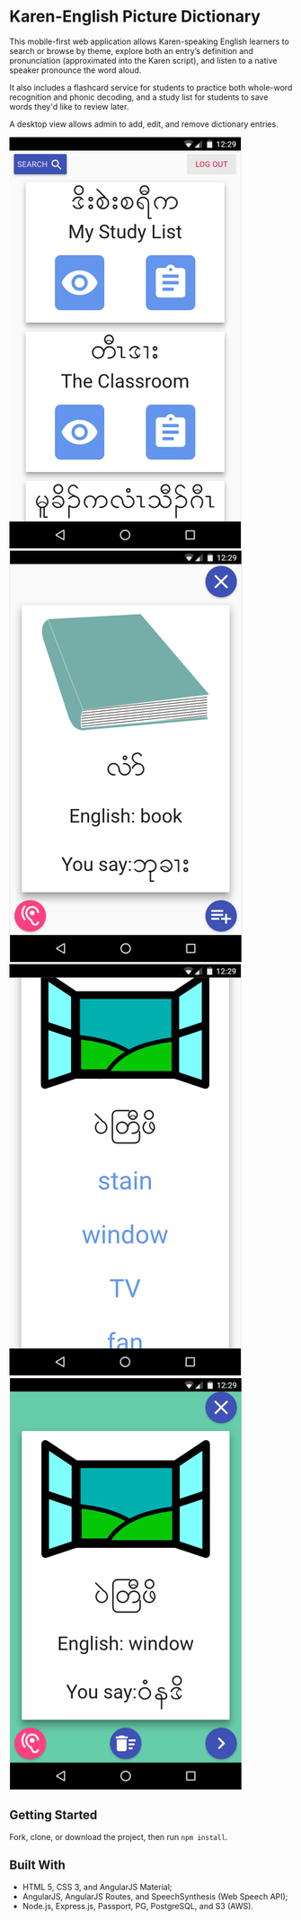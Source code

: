 # Karen-English Picture Dictionary
This mobile-first web application allows Karen-speaking English learners to search or browse by theme, explore both an entry’s definition and pronunciation (approximated into the Karen script), and listen to a native speaker pronounce the word aloud.

It also includes a flashcard service for students to practice both whole-word recognition and phonic decoding, and a study list for students to save words they'd like to review later.

A desktop view allows admin to add, edit, and remove dictionary entries.

![](screenshots/01_screenshot_lander.png) ![](screenshots/02_screenshot_entry.png) ![](screenshots/03_screenshot_testq.png) ![](screenshots/04_screenshot_testanswer.png)

## Getting Started
Fork, clone, or download the project, then run `npm install`.

## Built With

* HTML 5, CSS 3, and AngularJS Material;
* AngularJS, AngularJS Routes, and SpeechSynthesis (Web Speech API);
* Node.js, Express.js, Passport, PG, PostgreSQL, and S3 (AWS).
